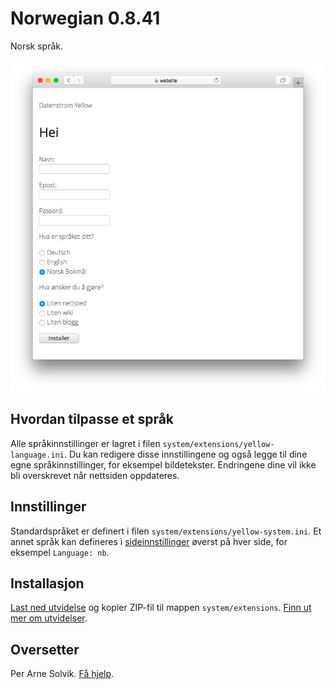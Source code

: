 # Norwegian 0.8.41

Norsk språk.

<p align="center"><img src="norwegian-screenshot.png?raw=true" alt="Skjermdump"></p>

## Hvordan tilpasse et språk

Alle språkinnstillinger er lagret i filen `system/extensions/yellow-language.ini`. Du kan redigere disse innstillingene og også legge til dine egne språkinnstillinger, for eksempel bildetekster. Endringene dine vil ikke bli overskrevet når nettsiden oppdateres.

## Innstillinger

Standardspråket er definert i filen `system/extensions/yellow-system.ini`. Et annet språk kan defineres i [sideinnstillinger](https://github.com/annaesvensson/yellow-core#settings-page) øverst på hver side, for eksempel `Language: nb`.

## Installasjon

[Last ned utvidelse](https://github.com/datenstrom/yellow-extensions/raw/main/downloads/norwegian.zip) og kopier ZIP-fil til mappen `system/extensions`. [Finn ut mer om utvidelser](https://github.com/annaesvensson/yellow-update).

## Oversetter

Per Arne Solvik. [Få hjelp](https://datenstrom.se/yellow/help/).
